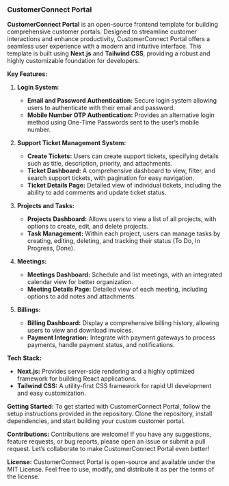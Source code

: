 ### CustomerConnect Portal

**CustomerConnect Portal** is an open-source frontend template for building comprehensive customer portals. Designed to streamline customer interactions and enhance productivity, CustomerConnect Portal offers a seamless user experience with a modern and intuitive interface. This template is built using **Next.js** and **Tailwind CSS**, providing a robust and highly customizable foundation for developers.

**Key Features:**

1. **Login System:**
   - **Email and Password Authentication:** Secure login system allowing users to authenticate with their email and password.
   - **Mobile Number OTP Authentication:** Provides an alternative login method using One-Time Passwords sent to the user’s mobile number.

2. **Support Ticket Management System:**
   - **Create Tickets:** Users can create support tickets, specifying details such as title, description, priority, and attachments.
   - **Ticket Dashboard:** A comprehensive dashboard to view, filter, and search support tickets, with pagination for easy navigation.
   - **Ticket Details Page:** Detailed view of individual tickets, including the ability to add comments and update ticket status.

3. **Projects and Tasks:**
   - **Projects Dashboard:** Allows users to view a list of all projects, with options to create, edit, and delete projects.
   - **Task Management:** Within each project, users can manage tasks by creating, editing, deleting, and tracking their status (To Do, In Progress, Done).

4. **Meetings:**
   - **Meetings Dashboard:** Schedule and list meetings, with an integrated calendar view for better organization.
   - **Meeting Details Page:** Detailed view of each meeting, including options to add notes and attachments.

5. **Billings:**
   - **Billing Dashboard:** Display a comprehensive billing history, allowing users to view and download invoices.
   - **Payment Integration:** Integrate with payment gateways to process payments, handle payment status, and notifications.

**Tech Stack:**
- **Next.js:** Provides server-side rendering and a highly optimized framework for building React applications.
- **Tailwind CSS:** A utility-first CSS framework for rapid UI development and easy customization.

**Getting Started:**
To get started with CustomerConnect Portal, follow the setup instructions provided in the repository. Clone the repository, install dependencies, and start building your custom customer portal.

**Contributions:**
Contributions are welcome! If you have any suggestions, feature requests, or bug reports, please open an issue or submit a pull request. Let’s collaborate to make CustomerConnect Portal even better!

**License:**
CustomerConnect Portal is open-source and available under the MIT License. Feel free to use, modify, and distribute it as per the terms of the license.